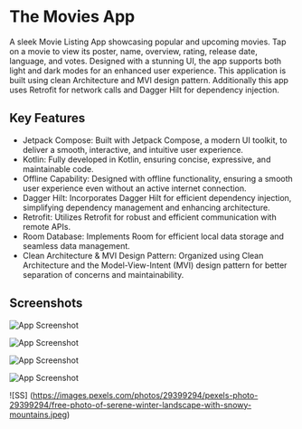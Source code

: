 
# The Movies App

A sleek Movie Listing App showcasing popular and upcoming movies. Tap on a movie to view its poster, name, overview, rating, release date, language, and votes. Designed with a stunning UI, the app supports both light and dark modes for an enhanced user experience. This application is built using clean Architecture and MVI design pattern. Additionally this app uses Retrofit for network calls and Dagger Hilt for dependency injection.

## Key Features

- Jetpack Compose: Built with Jetpack Compose, a modern UI toolkit, to deliver a smooth, interactive, and intuitive user experience.
- Kotlin: Fully developed in Kotlin, ensuring concise, expressive, and maintainable code.
- Offline Capability: Designed with offline functionality, ensuring a smooth user experience even without an active internet connection.
- Dagger Hilt: Incorporates Dagger Hilt for efficient dependency injection, simplifying dependency management and enhancing architecture.
- Retrofit: Utilizes Retrofit for robust and efficient communication with remote APIs.
- Room Database: Implements Room for efficient local data storage and seamless data management.
- Clean Architecture & MVI Design Pattern: Organized using Clean Architecture and the Model-View-Intent (MVI) design pattern for better separation of concerns and maintainability.


## Screenshots

![App Screenshot](https://drive.google.com/file/d/1rX-GRAy2E6JhOF1YH2luov9PKmezWdoD/view?usp=drive_link)

![App Screenshot](https://drive.google.com/file/d/1hRVbOoQKreeHhhcKrCoY17SJmBfahOyv/view?usp=drive_link)

![App Screenshot](https://drive.google.com/file/d/1oj7u5TpevDsjhR1Vhh82j3_ZLi-Uzdvx/view?usp=drive_link)

![App Screenshot](https://drive.google.com/file/d/1NSs8U0K1f7alzVjDZsfVnLDXeoqR6zQT/view?usp=drive_link)

![SS] (https://images.pexels.com/photos/29399294/pexels-photo-29399294/free-photo-of-serene-winter-landscape-with-snowy-mountains.jpeg)


